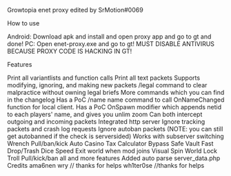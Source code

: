 Growtopia enet proxy edited by SrMotion#0069


How to use

Android: Download apk and install and open proxy app and go to gt and done!
PC: Open enet-proxy.exe and go to gt! MUST DISABLE ANTIVIRUS BECAUSE PROXY CODE IS HACKING IN GT!

Features


Print all variantlists and function calls
Print all text packets
Supports modifying, ignoring, and making new packets
/legal command to clear malpractice without owning legal briefs
More commands which you can find in the changelog
Has a PoC /name name command to call OnNameChanged function for local client.
Has a PoC OnSpawn modifier which appends netid to each players' name, and gives you unlim zoom
Can both intercept outgoing and incoming packets
Integrated http server
Ignore tracking packets and crash log requests
Ignore autoban packets (NOTE: you can still get autobanned if the check is serversided)
Works with subserver switching
Wrench Pull/ban/kick
Auto Casino Tax Calculator
Bypass Safe Vault
Fast Drop/Trash
Dice Speed
Exit world when mod joins
Visual Spin
World Lock Troll
Pull/kick/ban all
and more features
Added auto parse server_data.php
Credits
ama6nen
wry // thanks for helps
wh1ter0se //thanks for helps
